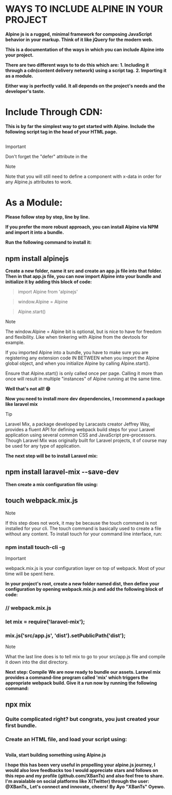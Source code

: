 # WAYS TO INCLUDE ALPINE IN YOUR PROJECT
**Alpine js is a rugged, minimal framework for composing JavaScript behavior in your markup. Think of it like jQuery for the modern web.**

**This is a documentation of the ways in which you can include Alpine into your project.**

**There are two different ways to to do this which are:**
**1. Including it through a cdn(content delivery network) using a script tag.**
**2. Importing it as a module.**

**Either way is perfectly valid. It all depends on the project's needs and the developer's taste.**




# Include Through CDN:
**This is by far the simplest way to get started with Alpine. Include the following script tag in the head of your HTML page.**
## <script defer src="https://cdn.jsdelivr.net/npm/alpinejs@3.x.x/dist/cdn.min.js"></script>


> [!IMPORTANT]
> Don't forget the "defer" attribute in the <script> tag.

> [!TIP]
> Notice the @3.x.x in the provided CDN link. This will pull the latest version of Alpine version 3. 

> For stability in production, it's recommended that you hardcode the latest version in the CDN link.
> ## <script defer src="https://cdn.jsdelivr.net/npm/alpinejs@3.14.1/dist/cdn.min.js"></script>


> [!NOTE]
> Note that you will still need to define a component with x-data in order for any Alpine.js attributes to work.




# As a Module:
**Please follow step by step, line by line.**

**If you prefer the more robust approach, you can install Alpine via NPM and import it into a bundle.**

**Run the following command to install it:**
## npm install alpinejs


**Create a new folder, name it src and create an app.js file into that folder. Then in that app.js file, you can now import Alpine into your bundle and initialize it by adding this block of code:**

> import Alpine from 'alpinejs'
 
> window.Alpine = Alpine
 
> Alpine.start()


> [!NOTE]
> The window.Alpine = Alpine bit is optional, but is nice to have for freedom and flexibility. Like when tinkering with Alpine from the devtools for example.
>
> If you imported Alpine into a bundle, you have to make sure you are registering any extension code IN BETWEEN when you import the Alpine global object, and when you initialize Alpine by calling Alpine.start().
>
> Ensure that Alpine.start() is only called once per page. Calling it more than once will result in multiple "instances" of Alpine running at the same time.

**Well that's not all! :smile:**

**Now you need to install more dev dependencies, I recommend a package like laravel mix**

> [!TIP]
> Laravel Mix, a package developed by Laracasts creator Jeffrey Way, provides a fluent API for defining webpack build steps for your Laravel application using several common CSS and JavaScript pre-processors. 
> Though Laravel Mix was originally built for Laravel projects, it of course may be used for any type of application.

**The next step will be to install Laravel mix:**
## npm install laravel-mix --save-dev


**Then create a mix configuration file using:**
## touch webpack.mix.js
> [!NOTE]
> If this step does not work, it may be because the touch command is not installed for your cli. The touch command is basically used to create a file without any content.
> To install touch for your command line interface, run:
> ### npm install touch-cli -g

> [!IMPORTANT]
> webpack.mix.js is your configuration layer on top of webpack. Most of your time will be spent here.


**In your project's root, create a new folder named dist, then define your configuration by opening webpack.mix.js and add the following block of code:**
### // webpack.mix.js

### let mix = require('laravel-mix');

### mix.js('src/app.js', 'dist').setPublicPath('dist');

> [!NOTE]
> What the last line does is to tell mix to go to your src/app.js file and compile it down into the dist directory.


**Next step: Compile**
**We are now ready to bundle our assets. Laravel mix provides a command-line program called 'mix' which triggers the appropriate webpack build. Give it a run now by running the following command:**
## npx mix


### Quite complicated right? but congrats, you just created your first bundle.
### Create an HTML file, and load your script using:
## <script defer src="/dist/app.js"></script>


**Voila, start building something using Alpine.js**


**I hope this has been very useful in propelling your alpine.js journey, I would also love feedbacks too**
**I would appreciate stars and follows on this repo and my profile (github.com/XBanTs) and also feel free to share.**
**I'm avaialable on social platforms like X(Twitter) through the user: @XBanTs_**
**Let's connect and innovate, cheers!** 
**By Ayo "XBanTs" Oyewo.**

